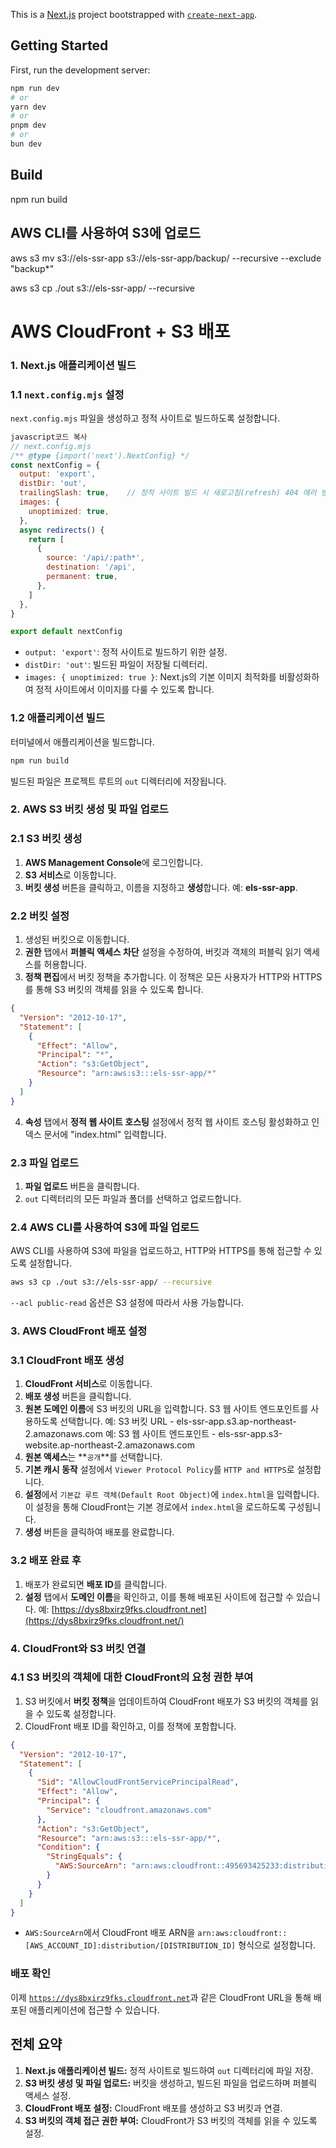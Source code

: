 This is a [Next.js](https://nextjs.org/) project bootstrapped with [`create-next-app`](https://github.com/vercel/next.js/tree/canary/packages/create-next-app).

## Getting Started

First, run the development server:

```bash
npm run dev
# or
yarn dev
# or
pnpm dev
# or
bun dev
```

## Build

npm run build

## AWS CLI를 사용하여 S3에 업로드

aws s3 mv s3://els-ssr-app s3://els-ssr-app/backup/ --recursive --exclude "backup\*"

aws s3 cp ./out s3://els-ssr-app/ --recursive

# AWS CloudFront + S3 배포

### 1. Next.js 애플리케이션 빌드

### 1.1 `next.config.mjs` 설정

`next.config.mjs` 파일을 생성하고 정적 사이트로 빌드하도록 설정합니다.

```jsx
javascript코드 복사
// next.config.mjs
/** @type {import('next').NextConfig} */
const nextConfig = {
  output: 'export',
  distDir: 'out',
  trailingSlash: true,    // 정적 사이트 빌드 시 새로고침(refresh) 404 에러 방지
  images: {
    unoptimized: true,
  },
  async redirects() {
    return [
      {
        source: '/api/:path*',
        destination: '/api',
        permanent: true,
      },
    ]
  },
}

export default nextConfig

```

- `output: 'export'`: 정적 사이트로 빌드하기 위한 설정.
- `distDir: 'out'`: 빌드된 파일이 저장될 디렉터리.
- `images: { unoptimized: true }`: Next.js의 기본 이미지 최적화를 비활성화하여 정적 사이트에서 이미지를 다룰 수 있도록 합니다.

### 1.2 애플리케이션 빌드

터미널에서 애플리케이션을 빌드합니다.

```bash
npm run build

```

빌드된 파일은 프로젝트 루트의 `out` 디렉터리에 저장됩니다.

### 2. AWS S3 버킷 생성 및 파일 업로드

### 2.1 S3 버킷 생성

1. **AWS Management Console**에 로그인합니다.
2. **S3 서비스**로 이동합니다.
3. **버킷 생성** 버튼을 클릭하고, 이름을 지정하고 **생성**합니다. 예: **els-ssr-app**.

### 2.2 버킷 설정

1. 생성된 버킷으로 이동합니다.
2. **권한** 탭에서 **퍼블릭 액세스 차단** 설정을 수정하여, 버킷과 객체의 퍼블릭 읽기 액세스를 허용합니다.
3. **정책 편집**에서 버킷 정책을 추가합니다. 이 정책은 모든 사용자가 HTTP와 HTTPS를 통해 S3 버킷의 객체를 읽을 수 있도록 합니다.

```json
{
  "Version": "2012-10-17",
  "Statement": [
    {
      "Effect": "Allow",
      "Principal": "*",
      "Action": "s3:GetObject",
      "Resource": "arn:aws:s3:::els-ssr-app/*"
    }
  ]
}
```

4. **속성** 탭에서 **정적 웹 사이트 호스팅** 설정에서 정적 웹 사이트 호스팅 활성화하고 인덱스 문서에 "index.html" 입력합니다.

### 2.3 파일 업로드

1. **파일 업로드** 버튼을 클릭합니다.
2. `out` 디렉터리의 모든 파일과 폴더를 선택하고 업로드합니다.

### 2.4 AWS CLI를 사용하여 S3에 파일 업로드

AWS CLI를 사용하여 S3에 파일을 업로드하고, HTTP와 HTTPS를 통해 접근할 수 있도록 설정합니다.

```bash
aws s3 cp ./out s3://els-ssr-app/ --recursive
```

`--acl public-read` 옵션은 S3 설정에 따라서 사용 가능합니다.

### 3. AWS CloudFront 배포 설정

### 3.1 CloudFront 배포 생성

1. **CloudFront 서비스**로 이동합니다.
2. **배포 생성** 버튼을 클릭합니다.
3. **원본 도메인 이름**에 S3 버킷의 URL을 입력합니다. S3 웹 사이트 엔드포인트를 사용하도록 선택합니다.
   예: S3 버킷 URL - els-ssr-app.s3.ap-northeast-2.amazonaws.com
   예: S3 웹 사이트 엔드포인트 - els-ssr-app.s3-website.ap-northeast-2.amazonaws.com
4. **원본 액세스**는 **`공개`**를 선택합니다.
5. **기본 캐시 동작** 설정에서 `Viewer Protocol Policy`를 `HTTP and HTTPS`로 설정합니다.
6. **설정**에서 `기본값 루트 객체(Default Root Object)`에 `index.html`을 입력합니다. 이 설정을 통해 CloudFront는 기본 경로에서 `index.html`을 로드하도록 구성됩니다.
7. **생성** 버튼을 클릭하여 배포를 완료합니다.

### 3.2 배포 완료 후

1. 배포가 완료되면 **배포 ID**를 클릭합니다.
2. **설정** 탭에서 **도메인 이름**을 확인하고, 이를 통해 배포된 사이트에 접근할 수 있습니다.
   예: [https://dys8bxirz9fks.cloudfront.net](https://dys8bxirz9fks.cloudfront.net/)

### 4. CloudFront와 S3 버킷 연결

### 4.1 S3 버킷의 객체에 대한 CloudFront의 요청 권한 부여

1. S3 버킷에서 **버킷 정책**을 업데이트하여 CloudFront 배포가 S3 버킷의 객체를 읽을 수 있도록 설정합니다.
2. CloudFront 배포 ID를 확인하고, 이를 정책에 포함합니다.

```json
{
  "Version": "2012-10-17",
  "Statement": [
    {
      "Sid": "AllowCloudFrontServicePrincipalRead",
      "Effect": "Allow",
      "Principal": {
        "Service": "cloudfront.amazonaws.com"
      },
      "Action": "s3:GetObject",
      "Resource": "arn:aws:s3:::els-ssr-app/*",
      "Condition": {
        "StringEquals": {
          "AWS:SourceArn": "arn:aws:cloudfront::495693425233:distribution/E3BQZAVHF2AH2I"
        }
      }
    }
  ]
}
```

- `AWS:SourceArn`에서 CloudFront 배포 ARN을 `arn:aws:cloudfront::[AWS_ACCOUNT_ID]:distribution/[DISTRIBUTION_ID]` 형식으로 설정합니다.

### 배포 확인

이제 [`https://dys8bxirz9fks.cloudfront.net`](https://dys8bxirz9fks.cloudfront.net/)과 같은 CloudFront URL을 통해 배포된 애플리케이션에 접근할 수 있습니다.

## 전체 요약

1. **Next.js 애플리케이션 빌드:** 정적 사이트로 빌드하여 `out` 디렉터리에 파일 저장.
2. **S3 버킷 생성 및 파일 업로드:** 버킷을 생성하고, 빌드된 파일을 업로드하며 퍼블릭 액세스 설정.
3. **CloudFront 배포 설정:** CloudFront 배포를 생성하고 S3 버킷과 연결.
4. **S3 버킷의 객체 접근 권한 부여:** CloudFront가 S3 버킷의 객체를 읽을 수 있도록 설정.
